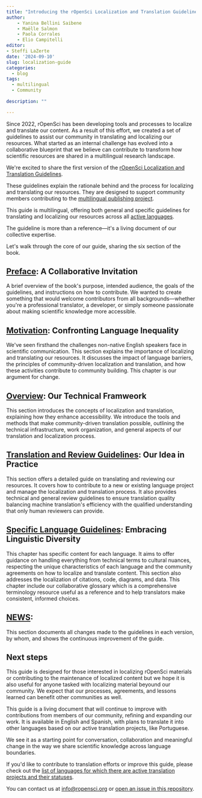 ```yaml
---
title: "Introducing the rOpenSci Localization and Translation Guidelines"
author: 
    - Yanina Bellini Saibene
    - Maëlle Salmon
    - Paola Corrales
    - Elio Campitelli
editor:
- Steffi LaZerte
date: '2024-09-10'
slug: localization-guide
categories:
  - blog
tags:
  - multilingual
  - Community
  
description: ""

---
```


Since 2022, rOpenSci has been developing tools and processes to localize and translate our content.
As a result of this effort, we created a set of guidelines to assist our community in translating and localizing our resources.
What started as an internal challenge has evolved into a collaborative blueprint that we believe can contribute to transform how scientific resources are shared in a multilingual research landscape. 

We're excited to share the first version of the [rOpenSci Localization and Translation Guidelines](https://translationguide.ropensci.org).

These guidelines explain the rationale behind and the process for localizing and translating our resources. 
They are designed to support community members contributing to the [multilingual publishing project](https://ropensci.org/multilingual-publishing/).

This guide is multilingual, offering both general and specific guidelines for translating and localizing our resources across all [active languages](https://github.com/ropensci-review-tools/translation_guide/?tab=readme-ov-file#languages-with-active-projects).

The guideline is more than a reference—it's a living document of our collective expertise.

Let's walk through the core of our guide, sharing the six section of the book.


## [Preface](https://translationguide.ropensci.org): A Collaborative Invitation 

A brief overview of the book's purpose, intended audience, the goals of the guidelines, and instructions on how to contribute. We wanted to create something that would welcome contributors from all backgrounds—whether you're a professional translator, a developer, or simply someone passionate about making scientific knowledge more accessible.


## [Motivation](https://translationguide.ropensci.org/motivation.html): Confronting Language Inequality

We've seen firsthand the challenges non-native English speakers face in scientific communication.
This section explains the importance of localizing and translating our resources. 
It discusses the impact of language barriers, the principles of community-driven localization and translation, and how these activities contribute to community building. This chapter is our argument for change. 

## [Overview](https://translationguide.ropensci.org/intro.html):  Our Technical Framweork

This section introduces the concepts of localization and translation, explaining how they enhance accessibility. We introduce the tools and methods that make community-driven translation possible,
outlining the technical infrastructure, work organization, and general aspects of our translation and localization process.

## [Translation and Review Guidelines](https://translationguide.ropensci.org/howtoreview.html): Our Idea in Practice

This section offers a detailed guide on translating and reviewing our resources. 
It covers how to contribute to a new or existing language project and manage the localization and translation process. 
It also provides technical and general review guidelines to ensure translation quality balancing machine translation's efficiency with the qualified understanding that only human reviewers can provide. 


## [Specific Language Guidelines](https://translationguide.ropensci.org/specific_guidelines.html): Embracing Linguistic Diversity

This chapter has specific content for each language. 
It aims to offer guidance on handling everything from technical terms to cultural nuances, respecting the unique characteristics of each language and the community agreements on how to localize and translate content.
This section also addresses the localization of citations, code, diagrams, and data.
This chapter include our collaborative glossary which is a comprehensive terminology resource useful as a reference and to help translators make consistent, informed choices.
 

## [NEWS](https://translationguide.ropensci.org/booknews.html): 

This section documents all changes made to the guidelines in each version, by whom, and shows the continuous improvement of the guide. 


## Next steps

This guide is designed for those interested in localizing rOpenSci materials or contributing to the maintenance of localized content but we hope it is also useful for anyone tasked with localizing material beyound our community. 
We expect that our processes, agreements, and lessons learned can benefit other communities as well.

This guide is a living document that will continue to improve with contributions from members of our community, refining and expanding our work.
It is available in English and Spanish, with plans to translate it into other languages based on our active translation projects, like Portuguese.

We see it as a starting point for conversation, collaboration and meaningful change in the way we share scientific knowledge across language boundaries.

If you'd like to contribute to translation efforts or improve this guide, please check out the [list of languages for which there are active translation projects and their statuses](https://github.com/ropensci-review-tools/translation_guide#active). 

You can contact us at info@ropensci.org or [open an issue in this repository](https://github.com/ropensci-review-tools/translation_guide/issues).

